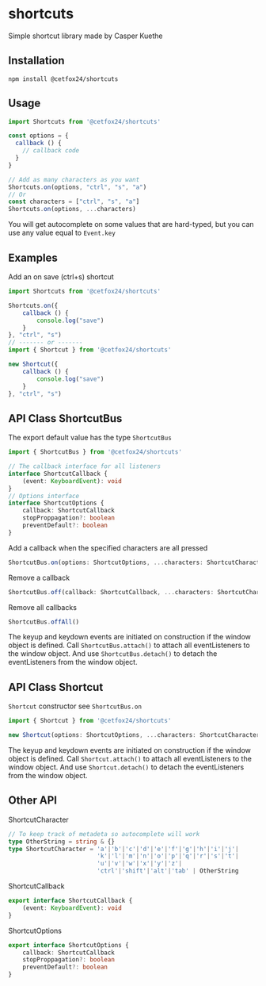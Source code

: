 # shortcuts
Simple shortcut library made by Casper Kuethe

## Installation
`npm install @cetfox24/shortcuts`

## Usage
```ts
import Shortcuts from '@cetfox24/shortcuts'

const options = {
  callback () {
    // callback code
  }
}

// Add as many characters as you want 
Shortcuts.on(options, "ctrl", "s", "a")
// Or
const characters = ["ctrl", "s", "a"]
Shortcuts.on(options, ...characters)
```
You will get autocomplete on some values that are hard-typed, but you can use any value equal to `Event.key`

## Examples
Add an on save (ctrl+s) shortcut
```ts
import Shortcuts from '@cetfox24/shortcuts'

Shortcuts.on({
    callback () {
        console.log("save")
    }
}, "ctrl", "s")
// ------- or -------
import { Shortcut } from '@cetfox24/shortcuts'

new Shortcut({
    callback () {
        console.log("save")
    }
}, "ctrl", "s")
```

## API Class ShortcutBus
The export default value has the type `ShortcutBus`
```ts
import { ShortcutBus } from '@cetfox24/shortcuts'

// The callback interface for all listeners
interface ShortcutCallback {
    (event: KeyboardEvent): void
}
// Options interface
interface ShortcutOptions {
    callback: ShortcutCallback
    stopProppagation?: boolean
    preventDefault?: boolean
}
```

Add a callback when the specified characters are all pressed
```ts
ShortcutBus.on(options: ShortcutOptions, ...characters: ShortcutCharacter[])
```
Remove a callback
```ts
ShortcutBus.off(callback: ShortcutCallback, ...characters: ShortcutCharacter[])
```
Remove all callbacks
```ts
ShortcutBus.offAll()
```

The keyup and keydown events are initiated on construction if the window object is defined. Call `ShortcutBus.attach()` to attach all eventListeners to the window object.
And use `ShortcutBus.detach()` to detach the eventListeners from the window object.

## API Class Shortcut
`Shortcut` constructor see `ShortcutBus.on`
```ts
import { Shortcut } from '@cetfox24/shortcuts'

new Shortcut(options: ShortcutOptions, ...characters: ShortcutCharacter[])
```

The keyup and keydown events are initiated on construction if the window object is defined. Call `Shortcut.attach()` to attach all eventListeners to the window object.
And use `Shortcut.detach()` to detach the eventListeners from the window object.

## Other API

ShortcutCharacter
```ts
// To keep track of metadeta so autocomplete will work
type OtherString = string & {}
type ShortcutCharacter = 'a'|'b'|'c'|'d'|'e'|'f'|'g'|'h'|'i'|'j'|
                         'k'|'l'|'m'|'n'|'o'|'p'|'q'|'r'|'s'|'t'|
                         'u'|'v'|'w'|'x'|'y'|'z'|
                         'ctrl'|'shift'|'alt'|'tab' | OtherString
```          
ShortcutCallback
```ts
export interface ShortcutCallback {
    (event: KeyboardEvent): void
}
```              
ShortcutOptions
```ts
export interface ShortcutOptions {
    callback: ShortcutCallback
    stopProppagation?: boolean
    preventDefault?: boolean
}
```
